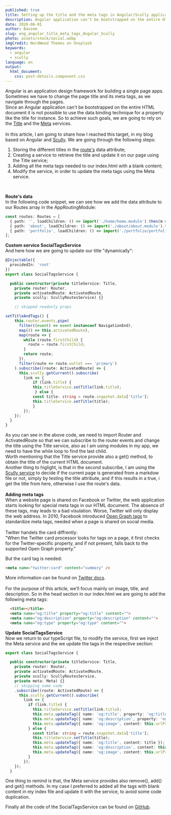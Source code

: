 ```yaml
---
published: true
title: Setting up the title and the meta tags in Angular/Scully applications
description: Angular application can't be bootstrapped on the entire HTML document,it is not possible to use the data binding technique for a property like the title for instance.
date: 2020-06-01
author: Bassem
slug: eng_angular_title_meta_tags_Angular_Scully
photo: assets/stock/social.webp
imgCredit: NordWood Themes on Unsplash
keywords:
  - angular
  - scully
language: en
output:
  html_document:
    css: post-details.component.css
---
```


Angular is an application design framework for building a single page apps. Sometimes we have to change the page title and its meta tags, as we navigate through the pages.  
Since an Angular application can't be bootstrapped on the entire HTML document it is not possible to use the data binding technique for a property like the title for instance. So to achieve such goals, we are going to rely on the [Title](https://angular.io/api/platform-browser/Title) and the [Meta](https://angular.io/api/platform-browser/Meta) services.  
<br>
In this article, I am going to share how I reached this target, in my blog based on Angular and [Scully](scully.io). We are going through the following steps:
 1. Storing the different titles in the [route's](https://angular.io/api/router/Route) data attribute;
 2. Creating a service to retrieve the title and update it on our page using the Title service;
 3.  Adding all the meta tags needed to our index.html with a blank content;
 4.  Modify the service, in order to update the meta tags using the Meta service.
<br>

**Route's data**
<br>
In the following code snippet, we can see how we add the data attribute to our Routes array in the AppRoutingModule:
```TypeScript
const routes: Routes = [
  { path: '', loadChildren: () => import('./home/home.module').then(m => m.HomeModule), data:{'title': "soloCoding"} },
  { path: 'about', loadChildren: () => import('./about/about.module').then(m => m.AboutModule), data:{'title': "About me"} },
  { path: 'portfolio', loadChildren: () => import('./portfolio/portfolio.module').then(m => m.PortfolioModule), data:{'title': "Portfolio"} },
];
```
**Custom service SocialTagsService**
<br>
And here how we are going to update our title "dynamically": 
```TypeScript
@Injectable({
  providedIn: 'root'
})
export class SocialTagsService {

  public constructor(private titleService: Title,
    private router: Router,
    private activatedRoute: ActivatedRoute,
    private scully: ScullyRoutesService) {}

    // skipped readonly props

setTitleAndTags() {
    this.router.events.pipe(
      filter((event) => event instanceof NavigationEnd),
      map(() => this.activatedRoute),
      map(route => {
        while (route.firstChild) {
          route = route.firstChild;
        }
        return route;
      }),
      filter(route => route.outlet === 'primary')
    ).subscribe((route: ActivatedRoute) => {
      this.scully.getCurrent().subscribe(
        link => {
            if (link.title) {
            this.titleService.setTitle(link.title);
             } else {
            const title: string = route.snapshot.data['title'];
            this.titleService.setTitle(title);
            }
        });
    });
  }
}
```
As you can see in the above code, we need to import Router and ActivatedRoute so that we can subscribe to the router events and change the title using the Title service, also as I am using modules in my app, we need to have the while loop to find the last child.
<br>
Worth mentioning that the Title service provide also a get() method, to obtain the title of the current HTML document.
<br>
Another thing to higlight, is that in the second subscribe, I am using the [Scully service](https://scully.io/docs/scully-lib-core) to decide if the current page is generated from a markdow file or not, simply by testing the title attribute, and if this results in a true, i get the title from here, otherwise I use the route's data.  
<br>
**Adding meta tags**  
When a website page is shared on Facebook or Twitter, the web application starts looking for special meta tags in our HTML document. The absence of these tags, may leads to a bad visulation. Worse, Twitter will only display the web address. In 2010, Facebook introduced [Open Graph tags](https://ogp.me/) to standardize meta tags, needed when a page is shared on social media.  
<br>
Twitter handels the card diffrently:  
"When the Twitter card processor looks for tags on a page, it first
checks for the Twitter-specific property, and if not present, falls
back to the supported Open Graph property."  

But the card tag is needed: 
```Html
<meta name="twitter:card" content="summary" />
```
More information can be found on [Twitter docs](https://developer.twitter.com/en/docs/tweets/optimize-with-cards/guides/getting-started).  
<br>
For the purpose of this article, we’ll focus mainly on image, title, and description. So in the head section in our index.html we are going to add the following meta tags:
```Html
  <title></title>
  <meta name="og:title" property="og:title" content="">
  <meta name="og:description" property="og:description" content="">
  <meta name="og:type" property="og:type" content="">
```
**Update SocialTagsService**  
Now we return to our typeScript file, to modify the service, first we inject the Meta service and the we update the tags in the respective section:
```TypeScript
export class SocialTagsService {

  public constructor(private titleService: Title,
    private router: Router,
    private activatedRoute: ActivatedRoute,
    private scully: ScullyRoutesService,
    private meta: Meta) {}
    // skipping some code
    .subscribe((route: ActivatedRoute) => {
      this.scully.getCurrent().subscribe(
        link => {
          if (link.title) {
            this.titleService.setTitle(link.title);
            this.meta.updateTag({ name: 'og:title', property: 'og:title', content: link.title });
            this.meta.updateTag({ name: 'og:description', property: 'og:description', content: link.description});
            this.meta.updateTag({ name: 'og:image', content: this.urlPrefix+'/'+link.photo });
          } else {
            const title: string = route.snapshot.data['title'];
            this.titleService.setTitle(title);
            this.meta.updateTag({ name: 'og:title', content: title });
            this.meta.updateTag({ name: 'og:description', content: this.tagDescription });
            this.meta.updateTag({ name: 'og:image', content: this.urlPrefix+'/'+this.tagImage });
          }
        });
    });
  }
```
One thing to remind is that, the Meta service provides also remove(), add() and get() methods. In my case I preferred to added all the tags with blank content in my index file and update it with the service, to avoid some code duplication. 
<br>

Finally all the code of the SocialTagsService can be found on [GitHub](https://github.com/s0l0c0ding/solocoding/tree/master/src/app/services).
